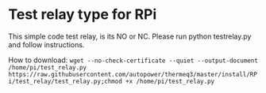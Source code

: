 # Test relay type for RPi
This simple code test relay, is its NO or NC.
Please run python testrelay.py and follow instructions.

How to download: `wget --no-check-certificate --quiet --output-document /home/pi/test_relay.py https://raw.githubusercontent.com/autopower/thermeq3/master/install/RPi/test_relay/test_relay.py;chmod +x /home/pi/test_relay.py`
